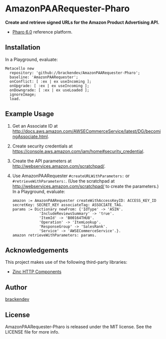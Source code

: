 AmazonPAARequester-Pharo
========================

**Create and retrieve signed URLs for the Amazon Product Advertising API.**

* [Pharo 6.0](http://pharo.org/) reference platform.

## Installation

In a Playground, evaluate:

```smalltalk
Metacello new 
  repository: 'github://brackendev/AmazonPAARequester-Pharo';
  baseline: 'AmazonPAARequester';
  onConflict: [ :ex | ex useIncoming ];
  onUpgrade: [ :ex | ex useIncoming ];
  onDowngrade: [ :ex | ex useLoaded ];
  ignoreImage;
  load.
```

## Example Usage

1. Get an Associate ID at <http://docs.aws.amazon.com/AWSECommerceService/latest/DG/becomingAssociate.html>.
2. Create security credentials at <https://console.aws.amazon.com/iam/home#security_credential>.
3. Create the API parameters at <http://webservices.amazon.com/scratchpad/>.
4. Use AmazonPAARequester `#createURLWithParameters:` or `#retrieveWithParameters:`. (Use the scratchpad at <http://webservices.amazon.com/scratchpad/> to create the parameters.) In a Playground, evaluate:

    ```smalltalk
    amazon := AmazonPAARequester createWithAccessKeyID: ACCESS_KEY_ID secretKey: SECRET_KEY associateTag: ASSOCIATE_TAG.
    params := Dictionary newFrom: {'IdType' -> 'ASIN'.
    			'IncludeReviewsSummary' -> 'true'.
    			'ItemId' -> 'B00164THU8'.
    			'Operation' -> 'ItemLookup'.
    			'ResponseGroup' -> 'SalesRank'.
    			'Service' -> 'AWSECommerceService'.}.
    amazon retrieveWithParameters: params.
    ```

## Acknowledgements

This project makes use of the following third-party libraries:

* [Zinc HTTP Components](https://github.com/svenvc/zinc)

## Author

[brackendev](https://www.github.com/brackendev)

## License

AmazonPAARequester-Pharo is released under the MIT license. See the LICENSE file for more info.
